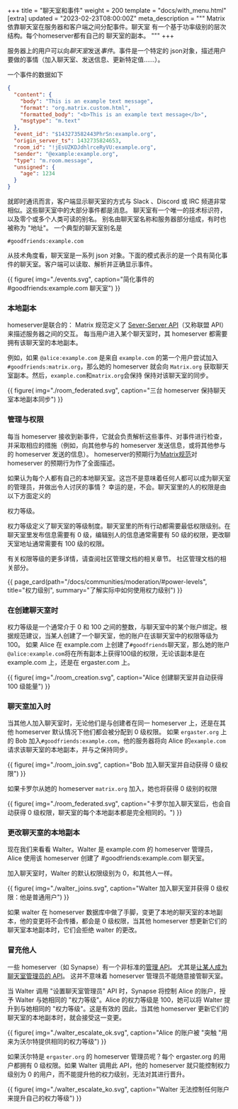 +++
title = "聊天室和事件"
weight = 200
template = "docs/with_menu.html"
[extra]
updated = "2023-02-23T08:00:00Z"
meta_description = """
Matrix 依靠聊天室在服务器和客户端之间分配事件。聊天室
有一个基于功率级别的层次结构。每个homeserver都有自己的
聊天室的副本。
"""
+++

服务器上的用户可以向*聊天室*发送*事件*。事件是一个特定的 json对象，描述用户要做的事情（加入聊天室、发送信息、更新特定值......）。

一个事件的数据如下

```json
{
  "content": {
    "body": "This is an example text message",
    "format": "org.matrix.custom.html",
    "formatted_body": "<b>This is an example text message</b>",
    "msgtype": "m.text"
  },
  "event_id": "$143273582443PhrSn:example.org",
  "origin_server_ts": 1432735824653,
  "room_id": "!jEsUZKDJdhlrceRyVU:example.org",
  "sender": "@example:example.org",
  "type": "m.room.message",
  "unsigned": {
    "age": 1234
  }
}
```

就即时通讯而言，客户端显示聊天室的方式与 Slack 、Discord 或 IRC 频道非常相似。这些聊天室中的大部分事件都是消息。
聊天室有一个唯一的技术标识符，以及零个或多个人类可读的别名。
别名由聊天室名称和服务器部分组成，有时也被称为 "地址"。
一个典型的聊天室别名是

```
#goodfriends:example.com
```

从技术角度看，聊天室是一系列 json 对象。下面的模式表示的是一个具有简化事件的聊天室。客户端可以读取、解析并正确显示事件。

{{ figure(
    img="./events.svg",
    caption="简化事件的 #goodfriends:example.com 聊天室")
}}

### 本地副本

homeserver是联合的：
Matrix 规范定义了 [Sever-Server API](https://spec.matrix.org/latest/server-server-api/)（又称联盟 API）来描述服务器之间的交互。
每当用户进入某个聊天室时，其 homeserver 都需要拥有该聊天室的本地副本。

例如，如果 `@alice:example.com` 是来自 `example.com` 的第一个用户尝试加入 `#goodfriends:matrix.org`，那么她的 homeserver 就会向 `Matrix.org` 获取聊天室副本。然后，`example.com`和`matrix.org`会保持
保持对该聊天室的同步。

{{ figure(
    img="./room_federated.svg",
    caption="三台 homeserver 保持聊天室本地副本同步")
}}

### 管理与权限

每当 homeserver 接收到新事件，它就会负责解析这些事件、对事件进行检查，并采取相应的措施（例如，向其他参与的 homeserver 发送信息，或将其他参与的 homeserver 发送的信息）。
homeserver的预期行为[Matrix规范](https://spec.matrix.org)对 homeserver 的预期行为作了全面描述。

如果认为每个人都有自己的本地聊天室。这岂不是意味着任何人都可以成为聊天室的管理员，并做出令人讨厌的事情？
幸运的是，不会。聊天室里的人的权限是由以下方面定义的

权力等级。

权力等级定义了聊天室的等级制度。聊天室里的所有行动都需要最低权限级别。在聊天室里发布信息需要有 0 级，编辑别人的信息通常需要有 50 级的权限，更改聊天室地址通常需要有 100 级的权限。

有关权限等级的更多详情，请查阅社区管理文档的相关章节。
社区管理文档的相关部分。

{{ page_card(path="/docs/communities/moderation/#power-levels",
    title="权力级别",
    summary="了解实际中如何使用权力级别")
}}

### 在创建聊天室时

权力等级是一个通常介于 0 和 100 之间的整数，与聊天室中的某个账户绑定。根据规范建议，当某人创建了一个聊天室，他的账户在该聊天室中的权限等级为 100。
如果 Alice 在 example.com 上创建了`#goodfriends`聊天室，那么她的账户`@alice:example.com`将在所有副本上获得100级的权限，无论该副本是在 example.com 上，还是在 ergaster.com 上。

{{ figure(
    img="./room_creation.svg",
    caption="Alice 创建聊天室并自动获得 100 级能量")
}}

### 聊天室加入时

当其他人加入聊天室时，无论他们是与创建者在同一 homeserver 上，还是在其他 homeserver 默认情况下他们都会被分配到 0 级权限。
如果 `ergaster.org` 上的 Bob 加入`#goodfriends:example.com`，他的服务器将向 Alice 的`example.com` 请求该聊天室的本地副本，并与之保持同步。

{{ figure(
    img="./room_join.svg",
    caption="Bob 加入聊天室并自动获得 0 级权限")
}}

如果卡罗尔从她的 homeserver `matrix.org` 加入，她也将获得 0 级别的权限

{{ figure(
    img="./room_federated.svg",
    caption="卡罗尔加入聊天室后，也会自动获得 0 级权限，聊天室的每个本地副本都是完全相同的。")
}}

### 更改聊天室的本地副本

现在我们来看看 Walter。Walter 是 example.com 的 homeserver 管理员，Alice 使用该 homeserver 创建了 #goodfriends:example.com 聊天室。

加入聊天室时，Walter 的默认权限级别为 0，和其他人一样。

{{ figure(
    img="./walter_joins.svg",
    caption="Walter 加入聊天室并获得 0 级权限：他是普通用户")
}}

如果 walter 在 homeserver 数据库中做了手脚，变更了本地的聊天室的本地副本，他的变更将不会传播，都会是 0 级权限，当其他 homeserver 想更新它们的聊天室本地副本时，它们会拒绝 walter 的更改。

### 冒充他人

一些 homeserver（如 Synapse）有一个非标准的[管理 API](https://matrix-org.github.io/synapse/latest/usage/administration/admin_api/index.html)。
尤其是[让某人成为聊天室管理员的 API](https://matrix-org.github.io/synapse/latest/admin_api/rooms.html#make-room-admin-api)。
这并不意味着 homeserver 管理员不能随意接管聊天室。

当 Walter 调用 "设置聊天室管理员" API 时，Synapse 将控制 Alice 的账户，授予 Walter 与她相同的 "权力等级"。Alice 的权力等级是 100，她可以将 Walter 提升到与她相同的 "权力等级"。这是有效的
因此，当其他 homeserver 更新它们的聊天室的本地副本时，就会接受这一变更。

{{ figure(
    img="./walter_escalate_ok.svg",
    caption="Alice 的账户被 "突触 "用来为沃尔特提供相同的权力等级")
}}

如果沃尔特是 `ergaster.org` 的 homeserver 管理员呢？每个 ergaster.org 的用户都拥有 0 级权限。如果 Walter 调用此 API，他的 homeserver 就只能控制权力级别为 0 的用户，而不能提升他的权力级别，无法对其进行晋升。

{{ figure(
    img="./walter_escalate_ko.svg",
    caption="Walter 无法控制任何账户来提升自己的权力等级")
}}
